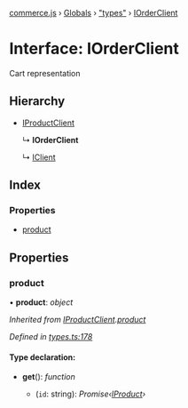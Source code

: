 [commerce.js](../README.md) › [Globals](../globals.md) › ["types"](../modules/_types_.md) › [IOrderClient](_types_.iorderclient.md)

# Interface: IOrderClient

Cart representation

## Hierarchy

* [IProductClient](_types_.iproductclient.md)

  ↳ **IOrderClient**

  ↳ [IClient](_types_.iclient.md)

## Index

### Properties

* [product](_types_.iorderclient.md#product)

## Properties

###  product

• **product**: *object*

*Inherited from [IProductClient](_types_.iproductclient.md).[product](_types_.iproductclient.md#product)*

*Defined in [types.ts:178](https://github.com/shopjs/commerce.js/blob/883aa69/src/types.ts#L178)*

#### Type declaration:

* **get**(): *function*

  * (`id`: string): *Promise‹[IProduct](_types_.iproduct.md)›*
